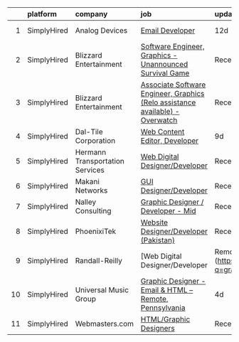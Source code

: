 

|    | platform    | company                         | job                                                                                                                                                                                         | update_time   | location          |
|---:|:------------|:--------------------------------|:--------------------------------------------------------------------------------------------------------------------------------------------------------------------------------------------|:--------------|:------------------|
|  1 | SimplyHired | Analog Devices                  | [Email Developer](https://www.simplyhired.com/job/_V45MeICu0dPlkqNmTMqxIqDmpHUZ1p7r8k-DI_u8mitHM4GuUf5lA?q=graphic+developer)                                                               | 12d           | Wilmington, MA    |
|  2 | SimplyHired | Blizzard Entertainment          | [Software Engineer, Graphics - Unannounced Survival Game](https://www.simplyhired.com/job/NUK4mbBCRI5wIENh-DNnNuS2SQlef6skaQhhcWJ6Ry3dJh5-F1ZZSA?q=graphic+developer)                       | Recently      | Irvine, CA        |
|  3 | SimplyHired | Blizzard Entertainment          | [Associate Software Engineer, Graphics (Relo assistance available) - Overwatch](https://www.simplyhired.com/job/JwATJeNSdxmGexly0zyfP4dg5tLfk1izCoBk20ZQiSi490-cxSHmGQ?q=graphic+developer) | Recently      | Irvine, CA        |
|  4 | SimplyHired | Dal-Tile Corporation            | [Web Content Editor, Developer](https://www.simplyhired.com/job/O_UmT0VQzFQl_yQ-KtZdo5BSxOaGRD3tUQkAai65PxxGK7CrLsVApw?q=graphic+developer)                                                 | 9d            | Dallas, TX        |
|  5 | SimplyHired | Hermann Transportation Services | [Web Digital Designer/Developer](https://www.simplyhired.com/job/VMyR4YBITOeZ3lDi9DL8aGUnehfEG83hfQ8rsEU3UPd_ny4VcO5jIg?q=graphic+developer)                                                | Recently      | Tuscaloosa, AL    |
|  6 | SimplyHired | Makani Networks                 | [GUI Designer/Developer](https://www.simplyhired.com/job/vqCwz-7L1WiyQ3Q99E-Qq9M4YBsfkUyBVLQJ_Zdxo65ltF5kn2xkkQ?q=graphic+developer)                                                        | Recently      | San Francisco, CA |
|  7 | SimplyHired | Nalley Consulting               | [Graphic Designer / Developer - Mid](https://www.simplyhired.com/job/QkFuT0BEGNBY6ogmIYuhupqjJwNrPwvhd4sFulNijmvEeXbHm1a_HQ?q=graphic+developer)                                            | Recently      | Washington, DC    |
|  8 | SimplyHired | PhoenixiTek                     | [Website Designer/Developer (Pakistan)](https://www.simplyhired.com/job/JSZbj4EbKapcq_oJjAK1bu-Qnsvm465bfzb3hvXwaSzHetFJPLoPLw?q=graphic+developer)                                         | Recently      | Independence, KS  |
|  9 | SimplyHired | Randall-Reilly                  | [Web Digital Designer/Developer | Remote](https://www.simplyhired.com/job/CMyU85HQvbFvJaT87MWOoKkC1WUALMzw2P8n7wR4qtnoZ8E7ua1Uaw?q=graphic+developer)                                       | Recently      | Tuscaloosa, AL    |
| 10 | SimplyHired | Universal Music Group           | [Graphic Designer - Email & HTML – Remote, Pennsylvania](https://www.simplyhired.com/job/ngKXF2rJA8K5hA7VYOrsT3scwpCQ5l2YIdxQ70cBPd1G-HhCj88hoA?q=graphic+developer)                        | 4d            | Pennsylvania      |
| 11 | SimplyHired | Webmasters.com                  | [HTML/Graphic Designers](https://www.simplyhired.com/job/1S2ki1F2e97xk1bn0P3q05lu3BQ0Tpk7KwB7Zii_z8pQmxmAAOWD5g?q=graphic+developer)                                                        | Recently      | Tampa, FL         |
